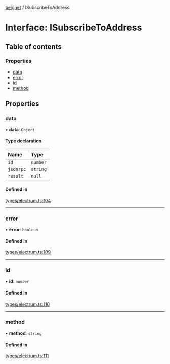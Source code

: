 [beignet](../README.md) / ISubscribeToAddress

# Interface: ISubscribeToAddress

## Table of contents

### Properties

- [data](ISubscribeToAddress.md#data)
- [error](ISubscribeToAddress.md#error)
- [id](ISubscribeToAddress.md#id)
- [method](ISubscribeToAddress.md#method)

## Properties

### data

• **data**: `Object`

#### Type declaration

| Name | Type |
| :------ | :------ |
| `id` | `number` |
| `jsonrpc` | `string` |
| `result` | ``null`` |

#### Defined in

[types/electrum.ts:104](https://github.com/synonymdev/beignet/blob/8f99086/src/types/electrum.ts#L104)

___

### error

• **error**: `boolean`

#### Defined in

[types/electrum.ts:109](https://github.com/synonymdev/beignet/blob/8f99086/src/types/electrum.ts#L109)

___

### id

• **id**: `number`

#### Defined in

[types/electrum.ts:110](https://github.com/synonymdev/beignet/blob/8f99086/src/types/electrum.ts#L110)

___

### method

• **method**: `string`

#### Defined in

[types/electrum.ts:111](https://github.com/synonymdev/beignet/blob/8f99086/src/types/electrum.ts#L111)
